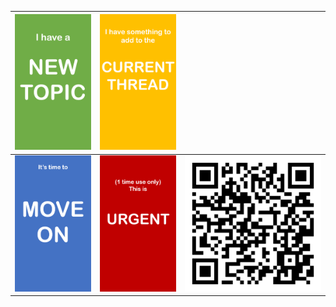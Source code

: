 | ![Slide1](Slide1.png) |  ![Slide2](Slide2.png) |      |
| ----------------------------------------------------------- | ----- | ---- |
|  ![Slide3](Slide3.png)                                                            | ![Slide4](Slide4.png)       | ![qr-code](qr-code.svg)    |

